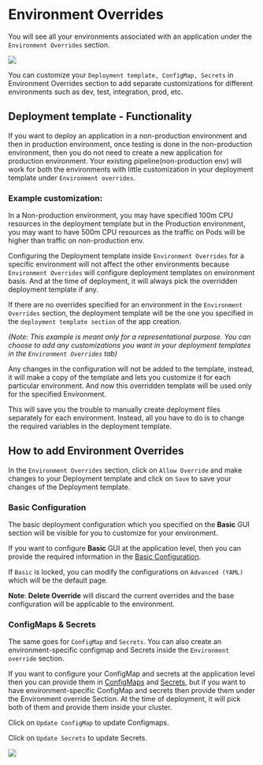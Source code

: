 # Environment Overrides

You will see all your environments associated with an application under the `Environment Overrides` section.

![](https://devtron-public-asset.s3.us-east-2.amazonaws.com/images/creating-application/environment-overrides/environment-override.jpg)


You can customize your `Deployment template, ConfigMap, Secrets` in Environment Overrides section to add separate customizations for different environments such as dev, test, integration, prod, etc.

## Deployment template - Functionality

If you want to deploy an application in a non-production environment and then in production environment, once testing is done in the non-production environment, then you do not need to create a new application for production environment. Your existing pipeline\(non-production env\) will work for both the environments with little customization in your deployment template under `Environment overrides`.

### Example customization:

In a Non-production environment, you may have specified 100m CPU resources in the deployment template but in the Production environment, you may want to have 500m CPU resources as the traffic on Pods will be higher than traffic on non-production env.

Configuring the Deployment template inside `Environment Overrides` for a specific environment will not affect the other environments because `Environment Overrides` will configure deployment templates on environment basis. And at the time of deployment, it will always pick the overridden deployment template if any.

If there are no overrides specified for an environment in the `Environment Overrides` section, the deployment template will be the one you specified in the `deployment template section` of the app creation.

*(Note: This example is meant only for a representational purpose. You can choose to add any customizations you want in your deployment templates in the `Environment Overrides` tab)*

Any changes in the configuration will not be added to the template, instead, it will make a copy of the template and lets you customize it for each particular environment. And now this overridden template will be used only for the specified Environment.

This will save you the trouble to manually create deployment files separately for each environment. Instead, all you have to do is to change the required variables in the deployment template.


## How to add Environment Overrides

In the `Environment Overrides` section, click on `Allow Override` and make changes to your Deployment template and click on `Save` to save your changes of the Deployment template.

### Basic Configuration

The basic deployment configuration which you specified on the **Basic** GUI section will be visible for you to customize for your environment.

If you want to configure **Basic** GUI at the application level, then you can provide the required information in the [Basic Configuration](https://docs.devtron.ai/usage/applications/creating-application/deployment-template/rollout-deployment#2.-basic-configuration).

If `Basic` is locked, you can modify the configurations on `Advanced (YAML)` which will be the default page.

**Note**: **Delete Override** will discard the current overrides and the base configuration will be applicable to the environment.

### ConfigMaps & Secrets

The same goes for `ConfigMap` and `Secrets`. You can also create an environment-specific configmap and Secrets inside the `Environment override` section.

If you want to configure your ConfigMap and secrets at the application level then you can provide them in [ConfigMaps](config-maps.md) and [Secrets](secrets.md), but if you want to have environment-specific ConfigMap and secrets then provide them under the Environment override Section. At the time of deployment, it will pick both of them and provide them inside your cluster.

Click on `Update ConfigMap` to update Configmaps.

Click on `Update Secrets` to update Secrets.

![](../../.gitbook/assets/arora4%20%282%29.gif)

